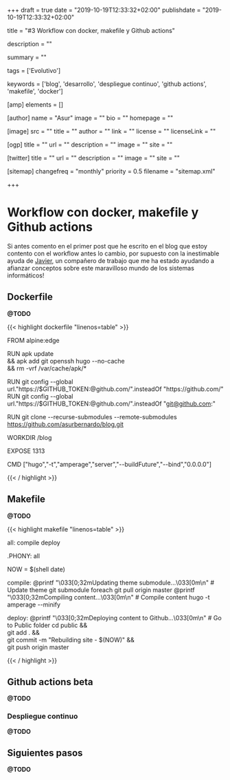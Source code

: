+++
draft = true
date = "2019-10-19T12:33:32+02:00"
publishdate = "2019-10-19T12:33:32+02:00"

title = "#3 Workflow con docker, makefile y Github actions"

description = ""

summary = ""

tags = ['Evolutivo']

keywords = ['blog', 'desarrollo', 'despliegue continuo', 'github actions', 'makefile', 'docker']

[amp]
    elements = []

[author]
    name = "Asur"
    image = ""
    bio = ""
    homepage = ""

[image]
    src = ""
    title = ""
    author = ""
    link = ""
    license = ""
    licenseLink = ""

[ogp]
    title = ""
    url = ""
    description = ""
    image = ""
    site = ""

[twitter]
    title = ""
    url = ""
    description = ""
    image = ""
    site = ""

[sitemap]
  changefreq = "monthly"
  priority = 0.5
  filename = "sitemap.xml"

+++

# Workflow con docker, makefile y Github actions

Si antes comento en el primer post que he escrito en el blog que estoy contento con el workflow antes lo cambio, por supuesto con la inestimable ayuda de [Javier](https://www.linkedin.com/in/javier-coscolla-cabrera-95948224/), un compañero de trabajo que me ha estado ayudando a afianzar conceptos sobre este maravilloso mundo de los sistemas informáticos!

## Dockerfile

**@TODO**

{{< highlight dockerfile "linenos=table" >}}

FROM alpine:edge

RUN apk update \
    && apk add git openssh hugo --no-cache \
    && rm -vrf /var/cache/apk/*

RUN git config --global url."https://$GITHUB_TOKEN:@github.com/".insteadOf "https://github.com/"
RUN git config --global url."https://$GITHUB_TOKEN:@github.com/".insteadOf "git@github.com:"

RUN git clone --recurse-submodules --remote-submodules https://github.com/asurbernardo/blog.git

WORKDIR /blog 

EXPOSE 1313

CMD ["hugo","-t","amperage","server","--buildFuture","--bind","0.0.0.0"]

{{< / highlight >}}

## Makefile

**@TODO**

{{< highlight makefile "linenos=table" >}}

all: compile deploy

.PHONY: all

NOW = $(shell date)

compile:
    @printf "\033[0;32mUpdating theme submodule...\033[0m\n"
    # Update theme
    git submodule foreach git pull origin master
    @printf "\033[0;32mCompiling content...\033[0m\n"
    # Compile content
    hugo -t amperage --minify

deploy:
    @printf "\033[0;32mDeploying content to Github...\033[0m\n"
    # Go to Public folder
    cd public && \
        git add . && \
        git commit -m "Rebuilding site - $(NOW)" && \
        git push origin master

{{< / highlight >}}

## Github actions beta

**@TODO**

### Despliegue continuo

**@TODO**

## Siguientes pasos

**@TODO**